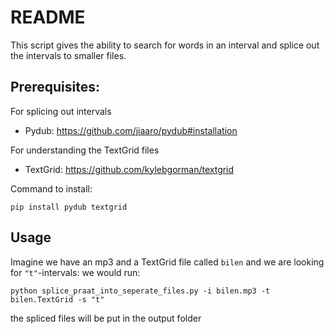 # README

This script gives the ability to search for words in an interval and splice out the intervals to smaller files.

## Prerequisites:

 For splicing out intervals
 - Pydub: https://github.com/jiaaro/pydub#installation

 For understanding the TextGrid files
 - TextGrid: https://github.com/kylebgorman/textgrid

 Command to install:

 `pip install pydub textgrid`


## Usage
Imagine we have an mp3 and a TextGrid file called `bilen` and we are looking for `"t"`-intervals:
we would run:

`python splice_praat_into_seperate_files.py -i bilen.mp3 -t bilen.TextGrid -s "t"`

the spliced files will be put in the output folder